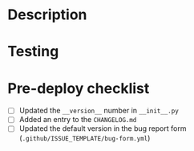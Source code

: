 # Description
<!-- please include a summary of your changes -->

# Testing
<!-- please include details of how your changes have been tested -->

# Pre-deploy checklist
<!-- if you are preparing a new release, please ensure you have done the following -->

- [ ] Updated the `__version__` number in `__init__.py`
- [ ] Added an entry to the `CHANGELOG.md`
- [ ] Updated the default version in the bug report form (`.github/ISSUE_TEMPLATE/bug-form.yml`)
